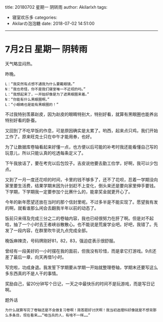 title: 20180702 星期一 阴转雨
author: Akilarlxh
tags:
  - 寝室欢乐多
categories:
  - Akilarの泡泡糖
date: 2018-07-02 14:51:00
---
# 7月2日 星期一 阴转雨

天气略显闷热。

昨晚。
```
L：“我突然有点想不通我为什么要戴眼镜。”
N：“我也奇怪，你不是我们寝室唯一不近视的吗。”
L：“我想起来了，一开始好像是为了遮黑眼圈来着。”
N：“你能有什么黑眼圈啊。”
L：“小眼睛也是能有黑眼圈的！”
```
不过我特别羡慕赵皮，因为赵皮的眼睛特别大，特别好看，就算有黑眼圈也能养出特别好看的卧蚕。

又回到了不吃早饭的作息，可是原因确实是太累了。哟西，起来点只鸡，我们开始工作了。原来旺克士只在中午才能用券，也好。

为了让数据库卷轴看起来好懂一点，也方便以后可能的补考时我还能看懂自己写的玩意儿，所以只能认真的吃透每条定义了。

下午我放话了，要在考完以后包饺子。吉皮说他要去勤工俭学，好啊，我可以少包点。

又到了一月一度还花呗的时间，卡里的钱不够多了，还不了花呗，忍着一学期没向家里要生活费，结果学期末因为计划赶不上变化，倒头来还是要向家里伸手要钱。下学期，下学期我一定要参加个比赛什么的，能拿奖金就更开心了。

今年的新年愿望还放在当时的那个信封里呢。不过多半是不能实现了。愿望我有发的啊，就看谁那么闲会去翻我半年以前的动态了。

饭前只来得及完成三分之二的卷轴内容，我也已经很努力在肝了啊。但是对不起哈，抽了一个小时去王者峡谷散散心。也不能说是荒废学业吧。好吧，我错了。先发了一段内容，在群里吹牛说九点完成全部。

晚饭麻辣烫，号码牌刚好81，82，83，强迫症表示很舒服。

曾经有一段美好的一小时摆在我的面前，但我没有珍惜，而是拿它打游戏。9点还差了最后一章，向天再借1小时。

写完啦，功成身退。我发誓下学期要从学期一开始就整理卷轴，学期末还要写这么多东西真的不是人干的事情。

奖励自己，留20分钟写个日记，一天之中最快乐的时间不是玩游戏，而是写日记啊。

题外话
```
为什么就算写完了卷轴还是不会做复习卷啊！简答题好讨厌啊！我当初选理科好像就是不想背那么多条目，现在看来……“咱当兵的人，有啥不一样……”
```
